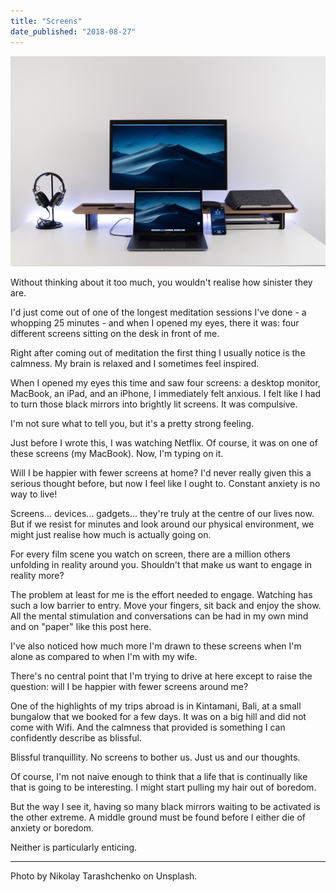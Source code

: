 ```yaml
---
title: "Screens"
date_published: "2018-08-27"
---
```


![screens setup on a table nick ang blog](images/nikolay-tarashchenko-748663-unsplash.jpg)

Without thinking about it too much, you wouldn't realise how sinister they are.

I'd just come out of one of the longest meditation sessions I've done - a whopping 25 minutes - and when I opened my eyes, there it was: four different screens sitting on the desk in front of me.

Right after coming out of meditation the first thing I usually notice is the calmness. My brain is relaxed and I sometimes feel inspired.

When I opened my eyes this time and saw four screens: a desktop monitor, MacBook, an iPad, and an iPhone, I immediately felt anxious. I felt like I had to turn those black mirrors into brightly lit screens. It was compulsive.

I'm not sure what to tell you, but it's a pretty strong feeling.

Just before I wrote this, I was watching Netflix. Of course, it was on one of these screens (my MacBook). Now, I'm typing on it.

Will I be happier with fewer screens at home? I'd never really given this a serious thought before, but now I feel like I ought to. Constant anxiety is no way to live!

Screens... devices... gadgets... they're truly at the centre of our lives now. But if we resist for minutes and look around our physical environment, we might just realise how much is actually going on.

For every film scene you watch on screen, there are a million others unfolding in reality around you. Shouldn't that make us want to engage in reality more?

The problem at least for me is the effort needed to engage. Watching has such a low barrier to entry. Move your fingers, sit back and enjoy the show. All the mental stimulation and conversations can be had in my own mind and on "paper" like this post here.

I've also noticed how much more I'm drawn to these screens when I'm alone as compared to when I'm with my wife.

There's no central point that I'm trying to drive at here except to raise the question: will I be happier with fewer screens around me?

One of the highlights of my trips abroad is in Kintamani, Bali, at a small bungalow that we booked for a few days. It was on a big hill and did not come with Wifi. And the calmness that provided is something I can confidently describe as blissful.

Blissful tranquillity. No screens to bother us. Just us and our thoughts.

Of course, I'm not naive enough to think that a life that is continually like that is going to be interesting. I might start pulling my hair out of boredom.

But the way I see it, having so many black mirrors waiting to be activated is the other extreme. A middle ground must be found before I either die of anxiety or boredom.

Neither is particularly enticing.

* * *

Photo by Nikolay Tarashchenko on Unsplash.
